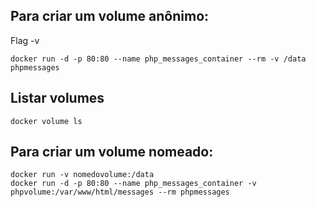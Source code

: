 ## Para criar um volume anônimo:

Flag -v

```
docker run -d -p 80:80 --name php_messages_container --rm -v /data phpmessages
```

## Listar volumes

```
docker volume ls
```

## Para criar um volume nomeado:

```
docker run -v nomedovolume:/data
docker run -d -p 80:80 --name php_messages_container -v phpvolume:/var/www/html/messages --rm phpmessages
```